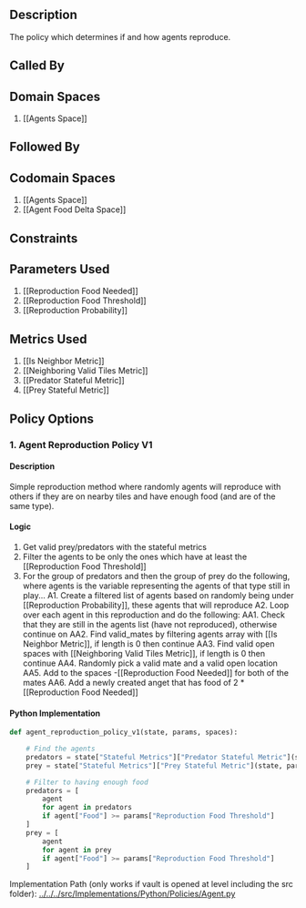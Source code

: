 ## Description

The policy which determines if and how agents reproduce.
## Called By
## Domain Spaces
1. [[Agents Space]]
## Followed By
## Codomain Spaces
1. [[Agents Space]]
2. [[Agent Food Delta Space]]
## Constraints
## Parameters Used
1. [[Reproduction Food Needed]]
2. [[Reproduction Food Threshold]]
3. [[Reproduction Probability]]
## Metrics Used
1. [[Is Neighbor Metric]]
2. [[Neighboring Valid Tiles Metric]]
3. [[Predator Stateful Metric]]
4. [[Prey Stateful Metric]]
## Policy Options
### 1. Agent Reproduction Policy V1
#### Description
Simple reproduction method where randomly agents will reproduce with others if they are on nearby tiles and have enough food (and are of the same type).
#### Logic
1. Get valid prey/predators with the stateful metrics
2. Filter the agents to be only the ones which have at least the [[Reproduction Food Threshold]]
3. For the group of predators and then the group of prey do the following, where agents is the variable representing the agents of that type still in play...
A1. Create a filtered list of agents based on randomly being under [[Reproduction Probability]], these agents that will reproduce
A2. Loop over each agent in this reproduction and do the following:
AA1. Check that they are still in the agents list (have not reproduced), otherwise continue on
AA2. Find valid_mates by filtering agents array with [[Is Neighbor Metric]], if length is 0 then continue
AA3. Find valid open spaces with [[Neighboring Valid Tiles Metric]], if length is 0 then continue
AA4. Randomly pick a valid mate and a valid open location
AA5. Add to the spaces -[[Reproduction Food Needed]] for both of the mates
AA6. Add a newly created anget that has food of 2 * [[Reproduction Food Needed]]
#### Python Implementation
```python
def agent_reproduction_policy_v1(state, params, spaces):

    # Find the agents
    predators = state["Stateful Metrics"]["Predator Stateful Metric"](state, params)
    prey = state["Stateful Metrics"]["Prey Stateful Metric"](state, params)

    # Filter to having enough food
    predators = [
        agent
        for agent in predators
        if agent["Food"] >= params["Reproduction Food Threshold"]
    ]
    prey = [
        agent
        for agent in prey
        if agent["Food"] >= params["Reproduction Food Threshold"]
    ]
```
Implementation Path (only works if vault is opened at level including the src folder): [../../../src/Implementations/Python/Policies/Agent.py](../../../src/Implementations/Python/Policies/Agent.py)

